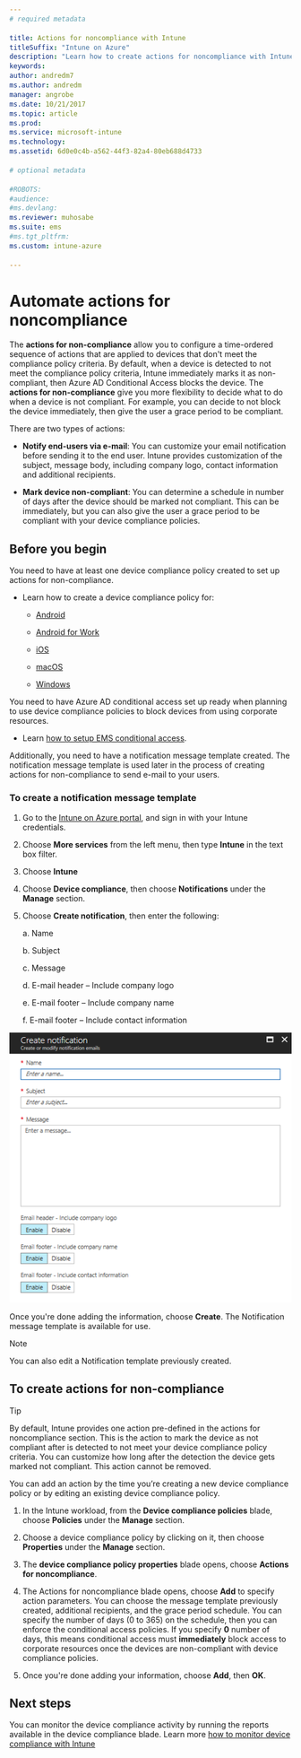 ```yaml
---
# required metadata

title: Actions for noncompliance with Intune
titleSuffix: "Intune on Azure"
description: "Learn how to create actions for noncompliance with Intune"
keywords:
author: andredm7
ms.author: andredm
manager: angrobe
ms.date: 10/21/2017
ms.topic: article
ms.prod:
ms.service: microsoft-intune
ms.technology:
ms.assetid: 6d0e0c4b-a562-44f3-82a4-80eb688d4733

# optional metadata

#ROBOTS:
#audience:
#ms.devlang:
ms.reviewer: muhosabe
ms.suite: ems
#ms.tgt_pltfrm:
ms.custom: intune-azure

---
```


# Automate actions for noncompliance

The **actions for non-compliance** allow you to configure a time-ordered sequence of actions that are applied to devices that don't meet the compliance policy criteria. By default, when a device is detected to not meet the compliance policy criteria, Intune immediately marks it as non-compliant, then Azure AD Conditional Access blocks the device. The **actions for non-compliance** give you more flexibility to decide what to do when a device is not compliant. For example, you can decide to not block the device immediately, then give the user a grace period to be compliant.

There are two types of actions:

-   **Notify end-users via e-mail**: You can customize your email notification before sending it to the end user. Intune provides customization of the subject, message body, including company logo, contact information and additional recipients.

-   **Mark device non-compliant**: You can determine a schedule in number of days after the device should be marked not compliant. This can be immediately, but you can also give the user a grace period to be compliant with your device compliance policies.

## Before you begin

You need to have at least one device compliance policy created to set up actions for non-compliance.

-   Learn how to create a device compliance policy for:

    -   [Android](compliance-policy-create-android.md)

    -   [Android for Work](compliance-policy-create-android-for-work.md)

    -   [iOS](compliance-policy-create-ios.md)
    
    -   [macOS](compliance-policy-create-mac-os.md)

    -   [Windows](compliance-policy-create-windows.md)

You need to have Azure AD conditional access set up ready when planning to use device compliance policies to block devices from using corporate resources.

- Learn [how to setup EMS conditional access](https://docs.microsoft.com/azure/active-directory/active-directory-conditional-access).

Additionally, you need to have a notification message template created. The notification message template is used later in the process of creating actions for non-compliance to send e-mail to your users.

### To create a notification message template

1. Go to the [Intune on Azure portal](https://portal.azure.com), and sign in with your Intune credentials.

2. Choose **More services** from the left menu, then type **Intune** in the text box filter.

3. Choose **Intune**

4. Choose **Device compliance**, then choose **Notifications** under the **Manage** section.

5. Choose **Create notification**, then enter the following:

    a.  Name

    b.  Subject

    c.  Message

    d.  E-mail header – Include company logo

    e.  E-mail footer – Include company name

    f.  E-mail footer – Include contact information

![notification message template example](./media/actionsfornoncompliance-1.PNG)

Once you're done adding the information, choose **Create**. The Notification message template is available for use.

> [!NOTE] 
> You can also edit a Notification template previously created.

## To create actions for non-compliance

> [!TIP]
> By default, Intune provides one action pre-defined in the actions for noncompliance section. This is the action to mark the device as not compliant after is detected to not meet your device compliance policy criteria. You can customize how long after the detection the device gets marked not compliant. This action cannot be removed.

You can add an action by the time you’re creating a new device compliance policy or by editing an existing device compliance policy.

1.  In the Intune workload, from the **Device compliance policies** blade, choose **Policies** under the **Manage** section.

2.  Choose a device compliance policy by clicking on it, then choose **Properties** under the **Manage** section.

3.  The **device compliance policy properties** blade opens, choose **Actions for noncompliance**.

4.  The Actions for noncompliance blade opens, choose **Add** to specify action parameters. You can choose the message template previously created, additional recipients, and the grace period schedule. You can specify the number of days (0 to 365) on the schedule, then you can enforce the conditional access policies. If you specify **0** number of days, this means conditional access must **immediately** block access to corporate resources once the devices are non-compliant with device compliance policies.

5.  Once you're done adding your information, choose **Add**, then **OK**.

## Next steps

You can monitor the device compliance activity by running the reports available in the device compliance blade. Learn more [how to monitor device compliance with Intune](device-compliance-monitor.md)

